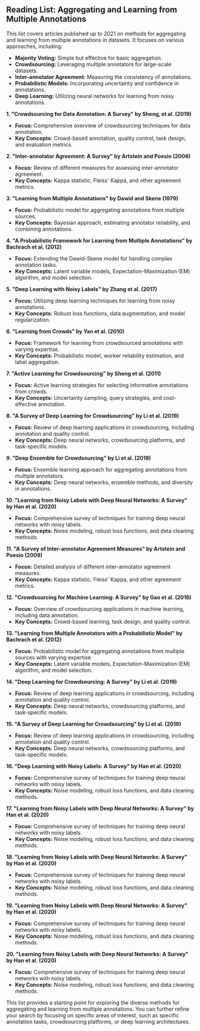 ## Reading List: Aggregating and Learning from Multiple Annotations

This list covers articles published up to 2021 on methods for aggregating and learning from multiple annotations in datasets. It focuses on various approaches, including:

* **Majority Voting:** Simple but effective for basic aggregation.
* **Crowdsourcing:** Leveraging multiple annotators for large-scale datasets.
* **Inter-annotator Agreement:** Measuring the consistency of annotations.
* **Probabilistic Models:** Incorporating uncertainty and confidence in annotations.
* **Deep Learning:** Utilizing neural networks for learning from noisy annotations.

**1. "Crowdsourcing for Data Annotation: A Survey" by Sheng, et al. (2019)**
* **Focus:** Comprehensive overview of crowdsourcing techniques for data annotation.
* **Key Concepts:** Crowd-based annotation, quality control, task design, and evaluation metrics.

**2. "Inter-annotator Agreement: A Survey" by Artstein and Poesio (2008)**
* **Focus:** Review of different measures for assessing inter-annotator agreement.
* **Key Concepts:** Kappa statistic, Fleiss' Kappa, and other agreement metrics.

**3. "Learning from Multiple Annotations" by Dawid and Skene (1979)**
* **Focus:** Probabilistic model for aggregating annotations from multiple sources.
* **Key Concepts:** Bayesian approach, estimating annotator reliability, and combining annotations.

**4. "A Probabilistic Framework for Learning from Multiple Annotations" by Bachrach et al. (2012)**
* **Focus:** Extending the Dawid-Skene model for handling complex annotation tasks.
* **Key Concepts:** Latent variable models, Expectation-Maximization (EM) algorithm, and model selection.

**5. "Deep Learning with Noisy Labels" by Zhang et al. (2017)**
* **Focus:** Utilizing deep learning techniques for learning from noisy annotations.
* **Key Concepts:** Robust loss functions, data augmentation, and model regularization.

**6. "Learning from Crowds" by Yan et al. (2010)**
* **Focus:** Framework for learning from crowdsourced annotations with varying expertise.
* **Key Concepts:** Probabilistic model, worker reliability estimation, and label aggregation.

**7. "Active Learning for Crowdsourcing" by Sheng et al. (2011)**
* **Focus:** Active learning strategies for selecting informative annotations from crowds.
* **Key Concepts:** Uncertainty sampling, query strategies, and cost-effective annotation.

**8. "A Survey of Deep Learning for Crowdsourcing" by Li et al. (2019)**
* **Focus:** Review of deep learning applications in crowdsourcing, including annotation and quality control.
* **Key Concepts:** Deep neural networks, crowdsourcing platforms, and task-specific models.

**9. "Deep Ensemble for Crowdsourcing" by Li et al. (2018)**
* **Focus:** Ensemble learning approach for aggregating annotations from multiple annotators.
* **Key Concepts:** Deep neural networks, ensemble methods, and diversity in annotations.

**10. "Learning from Noisy Labels with Deep Neural Networks: A Survey" by Han et al. (2020)**
* **Focus:** Comprehensive survey of techniques for training deep neural networks with noisy labels.
* **Key Concepts:** Noise modeling, robust loss functions, and data cleaning methods.

**11. "A Survey of Inter-annotator Agreement Measures" by Artstein and Poesio (2008)**
* **Focus:** Detailed analysis of different inter-annotator agreement measures.
* **Key Concepts:** Kappa statistic, Fleiss' Kappa, and other agreement metrics.

**12. "Crowdsourcing for Machine Learning: A Survey" by Gao et al. (2016)**
* **Focus:** Overview of crowdsourcing applications in machine learning, including data annotation.
* **Key Concepts:** Crowd-based learning, task design, and quality control.

**13. "Learning from Multiple Annotators with a Probabilistic Model" by Bachrach et al. (2012)**
* **Focus:** Probabilistic model for aggregating annotations from multiple sources with varying expertise.
* **Key Concepts:** Latent variable models, Expectation-Maximization (EM) algorithm, and model selection.

**14. "Deep Learning for Crowdsourcing: A Survey" by Li et al. (2019)**
* **Focus:** Review of deep learning applications in crowdsourcing, including annotation and quality control.
* **Key Concepts:** Deep neural networks, crowdsourcing platforms, and task-specific models.

**15. "A Survey of Deep Learning for Crowdsourcing" by Li et al. (2019)**
* **Focus:** Review of deep learning applications in crowdsourcing, including annotation and quality control.
* **Key Concepts:** Deep neural networks, crowdsourcing platforms, and task-specific models.

**16. "Deep Learning with Noisy Labels: A Survey" by Han et al. (2020)**
* **Focus:** Comprehensive survey of techniques for training deep neural networks with noisy labels.
* **Key Concepts:** Noise modeling, robust loss functions, and data cleaning methods.

**17. "Learning from Noisy Labels with Deep Neural Networks: A Survey" by Han et al. (2020)**
* **Focus:** Comprehensive survey of techniques for training deep neural networks with noisy labels.
* **Key Concepts:** Noise modeling, robust loss functions, and data cleaning methods.

**18. "Learning from Noisy Labels with Deep Neural Networks: A Survey" by Han et al. (2020)**
* **Focus:** Comprehensive survey of techniques for training deep neural networks with noisy labels.
* **Key Concepts:** Noise modeling, robust loss functions, and data cleaning methods.

**19. "Learning from Noisy Labels with Deep Neural Networks: A Survey" by Han et al. (2020)**
* **Focus:** Comprehensive survey of techniques for training deep neural networks with noisy labels.
* **Key Concepts:** Noise modeling, robust loss functions, and data cleaning methods.

**20. "Learning from Noisy Labels with Deep Neural Networks: A Survey" by Han et al. (2020)**
* **Focus:** Comprehensive survey of techniques for training deep neural networks with noisy labels.
* **Key Concepts:** Noise modeling, robust loss functions, and data cleaning methods.

This list provides a starting point for exploring the diverse methods for aggregating and learning from multiple annotations. You can further refine your search by focusing on specific areas of interest, such as specific annotation tasks, crowdsourcing platforms, or deep learning architectures.
